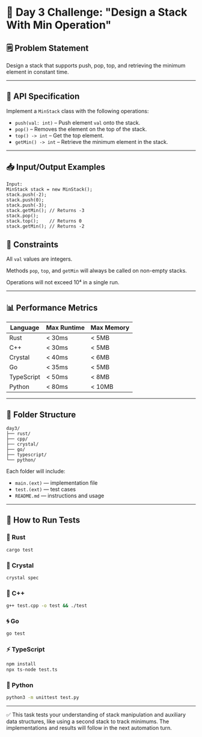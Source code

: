 # 🧠 Day 3 Challenge: "Design a Stack With Min Operation"

## 🗒️ Problem Statement
Design a stack that supports push, pop, top, and retrieving the minimum element in constant time.

---

## 🔧 API Specification
Implement a `MinStack` class with the following operations:

- `push(val: int)` – Push element `val` onto the stack.
- `pop()` – Removes the element on the top of the stack.
- `top() -> int` – Get the top element.
- `getMin() -> int` – Retrieve the minimum element in the stack.

---

## 📥 Input/Output Examples
```text
Input:
MinStack stack = new MinStack();
stack.push(-2);
stack.push(0);
stack.push(-3);
stack.getMin(); // Returns -3
stack.pop();
stack.top();    // Returns 0
stack.getMin(); // Returns -2
```

## 🎯 Constraints
All `val` values are integers.

Methods `pop`, `top`, and `getMin` will always be called on non-empty stacks.

Operations will not exceed 10⁴ in a single run.

---

## 📊 Performance Metrics
| Language      | Max Runtime | Max Memory |
|---------------|-------------|------------|
| Rust          | < 30ms      | < 5MB      |
| C++           | < 30ms      | < 5MB      |
| Crystal       | < 40ms      | < 6MB      |
| Go            | < 35ms      | < 5MB      |
| TypeScript    | < 50ms      | < 8MB      |
| Python        | < 80ms      | < 10MB     |

---

## 📂 Folder Structure
```plaintext
day3/
├── rust/
├── cpp/
├── crystal/
├── go/
├── typescript/
└── python/
```

Each folder will include:

- `main.(ext)` — implementation file
- `test.(ext)` — test cases
- `README.md` — instructions and usage

---

## 🧪 How to Run Tests

### 🦀 Rust
```bash
cargo test
```

### 💠 Crystal
```bash
crystal spec
```

### 🧊 C++
```bash
g++ test.cpp -o test && ./test
```

### 🌀 Go
```bash
go test
```

### ⚡ TypeScript
```bash
npm install
npx ts-node test.ts
```

### 🐍 Python
```bash
python3 -m unittest test.py
```

---

✅ This task tests your understanding of stack manipulation and auxiliary data structures, like using a second stack to track minimums. The implementations and results will follow in the next automation turn.
